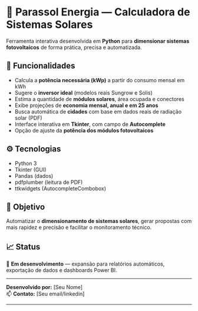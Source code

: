 # 🔆 Parassol Energia — Calculadora de Sistemas Solares

Ferramenta interativa desenvolvida em **Python** para **dimensionar sistemas fotovoltaicos** de forma prática, precisa e automatizada.

## 📌 Funcionalidades
- Calcula a **potência necessária (kWp)** a partir do consumo mensal em kWh
- Sugere o **inversor ideal** (modelos reais Sungrow e Solis)
- Estima a quantidade de **módulos solares**, área ocupada e conectores
- Exibe projeções de **economia mensal, anual e em 25 anos**
- Busca automática de **cidades** com base em dados reais de radiação solar (PDF)
- Interface interativa em **Tkinter**, com campo de **Autocomplete**
- Opção de ajuste da **potência dos módulos fotovoltaicos**

## ⚙️ Tecnologias
- Python 3
- Tkinter (GUI)
- Pandas (dados)
- pdfplumber (leitura de PDF)
- ttkwidgets (AutocompleteCombobox)

## 🎯 Objetivo
Automatizar o **dimensionamento de sistemas solares**, gerar propostas com mais rapidez e precisão e facilitar o monitoramento técnico.

## 📈 Status
🚧 **Em desenvolvimento** — expansão para relatórios automáticos, exportação de dados e dashboards Power BI.

---

**Desenvolvido por:** [Seu Nome]  
📫 **Contato:** [Seu email/linkedin]

---
